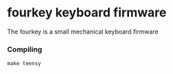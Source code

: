 # fourkey keyboard firmware

The fourkey is a small mechanical keyboard firmware

### Compiling

```
make teensy
```

